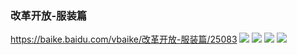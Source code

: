 ### 改革开放-服装篇
https://baike.baidu.com/vbaike/改革开放-服装篇/25083
![](https://gss1.bdstatic.com/-vo3dSag_xI4khGkpoWK1HF6hhy/baike/crop%3D0%2C3220%2C730%2C1000/sign=0e672f50ba4543a9e154a08c2327a6b1/77c6a7efce1b9d1640846bc5fedeb48f8d5464d7.jpg)
![](https://gss1.bdstatic.com/-vo3dSag_xI4khGkpoWK1HF6hhy/baike/crop%3D0%2C6220%2C730%2C1000/sign=0e672f50ba4543a9e154a08c2327a6b4/77c6a7efce1b9d1640846bc5fedeb48f8d5464d7.jpg)
![](https://gss1.bdstatic.com/-vo3dSag_xI4khGkpoWK1HF6hhy/baike/crop%3D0%2C7220%2C730%2C1000/sign=0e672f50ba4543a9e154a08c2327a6b5/77c6a7efce1b9d1640846bc5fedeb48f8d5464d7.jpg)
![](https://gss1.bdstatic.com/-vo3dSag_xI4khGkpoWK1HF6hhy/baike/crop%3D0%2C11220%2C730%2C1000/sign=a0ebceef0f087bf469a30da9cfe37b1d/77c6a7efce1b9d1640846bc5fedeb48f8d5464d7.jpg)